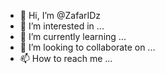 - 👋 Hi, I’m @ZafarIDz
- 👀 I’m interested in ...
- 🌱 I’m currently learning ...
- 💞️ I’m looking to collaborate on ...
- 📫 How to reach me ...

<!---
ZafarIDz/ZafarIDz is a ✨ special ✨ repository because its `README.md` (this file) appears on your GitHub profile.
You can click the Preview link to take a look at your changes.
--->
